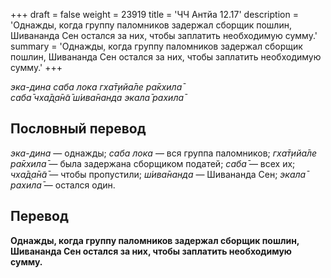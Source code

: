 +++
draft = false
weight = 23919
title = 'ЧЧ Антйа 12.17'
description = 'Однажды, когда группу паломников задержал сборщик пошлин, Шивананда Сен остался за них, чтобы заплатить необходимую сумму.'
summary = 'Однажды, когда группу паломников задержал сборщик пошлин, Шивананда Сен остался за них, чтобы заплатить необходимую сумму.'
+++

_эка-дина саба лока гха̄т̣ийа̄ле ра̄кхила̄  
саба̄ чха̄д̣а̄н̃а̄ ш́ива̄нанда экала̄ рахила̄_

## Пословный перевод

_эка_\-_дина_ — однажды; _саба_ _лока_ — вся группа паломников; _гха̄т̣ийа̄ле_ _ра̄кхила̄_ — была задержана сборщиком податей; _саба̄_ — всех их; _чха̄д̣а̄н̃а̄_ — чтобы пропустили; _ш́ива̄нанда_ — Шивананда Сен; _экала̄_ _рахила̄_ — остался один.

## Перевод

**Однажды, когда группу паломников задержал сборщик пошлин, Шивананда Сен остался за них, чтобы заплатить необходимую сумму.**
